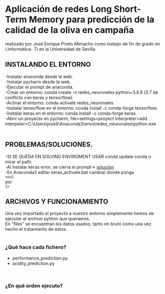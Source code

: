 # Aplicación de redes Long Short-Term Memory para predicción de la calidad de la oliva en campaña
realizado por José Enrique Prieto Menacho como trabajo de fin de grado en I.Informática- TI en la Universidad de Sevilla

## INSTALANDO EL ENTORNO

-Instalar anaconda desde la web.<br />
-Instalar pycharm desde la web.<br />
-Ejecutar el prompt de anaconda. <br />
-Crear un entorno: conda create -n redes_neuronales python=3.6.8 (3.7 da conflicto con keras y tensorflow).<br />
-Activar el entorno: conda activate redes_neuronales.<br />
-Instalar tensorflow en el entorno: conda install -c conda-forge tensorflow.<br />
-Instalar keras en el entorno: conda install -c conda-forge keras.<br />
-Abrir un proyecto en pycharm, file>settings>proyect interpreter>add interpeter>C:\Users\jose9\Anaconda3\envs\redes_neuronales\python.exe
<br /><br />

## PROBLEMAS/SOLUCIONES.<br />
-SI SE QUEDA EN SOLVING ENVIROMENT USAR conda update conda o mirar el path.<br />
-Al instalar keras error, se cierra el prompt-> [solución](https://stackoverflow.com/questions/53483685/keras-breaks-anaconda-prompt)<br />
-En Anaconda3 editar keras_activate.bat cambiar donde ponga <br />
`>nul`<br />
por<br />
`1>`
<br />


## ARCHIVOS Y FUNCIONAMIENTO
Una vez importado el proyecto a nuestro entorno simplemente hemos de ejecutar el archivo python que queramos.<br />
En "files" se encuentran los datos usados, tanto en bruto como una vez hecho el tratamiento de estos. <br /><br />
### ¿Qué hace cada fichero?<br />
- performance_prediction.py
- acidity_prediction.py

<br />

### ¿En qué orden ejecuto?<br />
